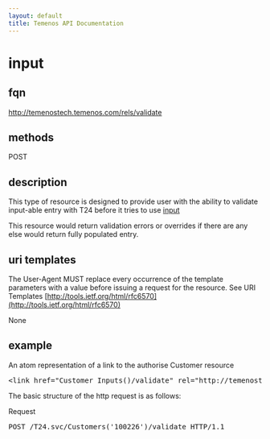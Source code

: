 ```yaml
---
layout: default
title: Temenos API Documentation
---
```


# input

## fqn
http://temenostech.temenos.com/rels/validate

## methods
POST

## description
This type of resource is designed to provide user with the ability to validate input-able entry with T24 before it tries to use [input](../input)

This resource would return validation errors or overrides if there are any else would return fully populated entry. 


## uri templates
The User-Agent MUST replace every occurrence of the template parameters with a value before issuing a request for the resource.  See URI Templates [http://tools.ietf.org/html/rfc6570](http://tools.ietf.org/html/rfc6570)

None


## example
An atom representation of a link to the authorise Customer resource
<pre>
&lt;link href="Customer_Inputs()/validate" rel="http://temenostech.temenos.com/rels/input" type="application/atom+xml;type=entry" title="input" hreflang="en" length="0" /&gt;
</pre>

The basic structure of the http request is as follows:

Request
<pre>
POST /T24.svc/Customers('100226')/validate HTTP/1.1
</pre>
